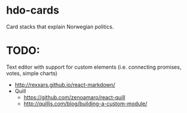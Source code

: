 # hdo-cards

Card stacks that explain Norwegian politics.


# TODO:

Text editor with support for custom elements (i.e. connecting promises, votes, simple charts)

* http://rexxars.github.io/react-markdown/
* Quill
    - https://github.com/zenoamaro/react-quill
    - http://quilljs.com/blog/building-a-custom-module/